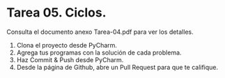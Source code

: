 # Tarea 05. Ciclos.


Consulta el documento anexo Tarea-04.pdf para ver los detalles.


1. Clona el proyecto desde PyCharm.
2. Agrega tus programas con la solución de cada problema.
3. Haz Commit & Push desde PyCharm.
4. Desde la página de Github, abre un Pull Request para que te califique.
